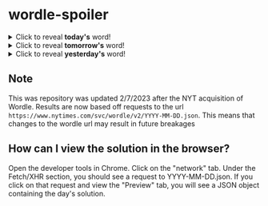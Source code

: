 # wordle-spoiler

<details>
  <summary>Click to reveal <b>today's</b> word!</summary>
  <br>
  <b> stock </b>
</details>

<details>
  <summary>Click to reveal <b>tomorrow's</b> word!</summary>
  <br>
  <b> flora </b>
</details>

<details>
  <summary>Click to reveal <b>yesterday's</b> word!</summary>
  <br>
  <b> march </b>
</details>

## Note
This was repository was updated 2/7/2023 after the NYT acquisition of Wordle. Results are now based off requests to the url `https://www.nytimes.com/svc/wordle/v2/YYYY-MM-DD.json`. This means that changes to the wordle url may result in future breakages

## How can I view the solution in the browser?
Open the developer tools in Chrome. Click on the "network" tab. Under the Fetch/XHR section, you should see a request to YYYY-MM-DD.json. If you click on that request and view the "Preview" tab, you will see a JSON object containing the day's solution.